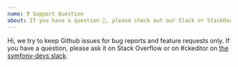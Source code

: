 ```yaml
---
name: ❓ Support Question
about: If you have a question 💬, please check out our Slack or StackOverflow!
---
```


Hi, we try to keep Github issues for bug reports and feature requests only.
If you have a question, please ask it on Stack Overflow or on #ckeditor on [the symfony-devs slack](https://symfony.com/slack-invite).
